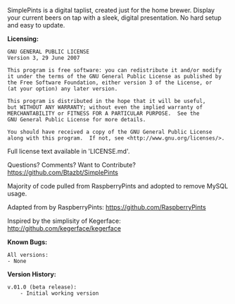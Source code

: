 SimplePints is a digital taplist, created just for the home brewer. Display your current beers on tap with a sleek, digital presentation. No hard setup and easy to update.


__Licensing:__

	GNU GENERAL PUBLIC LICENSE
	Version 3, 29 June 2007
	
	This program is free software: you can redistribute it and/or modify
	it under the terms of the GNU General Public License as published by
	the Free Software Foundation, either version 3 of the License, or
	(at your option) any later version.
	
	This program is distributed in the hope that it will be useful,
	but WITHOUT ANY WARRANTY; without even the implied warranty of
	MERCHANTABILITY or FITNESS FOR A PARTICULAR PURPOSE.  See the
	GNU General Public License for more details.
	
	You should have received a copy of the GNU General Public License
	along with this program.  If not, see <http://www.gnu.org/licenses/>.

Full license text available in 'LICENSE.md'.


Questions? Comments? Want to Contribute?
https://github.com/Btazbt/SimplePints

Majority of code pulled from RaspberryPints and adopted to remove MySQL usage.

Adapted from by RaspberryPints:
https://github.com/RaspberryPints

Inspired by the simplisity of Kegerface:
http://github.com/kegerface/kegerface



__Known Bugs:__

	All versions:
	- None


__Version History:__


	
	v.01.0 (beta release):
		- Initial working version
